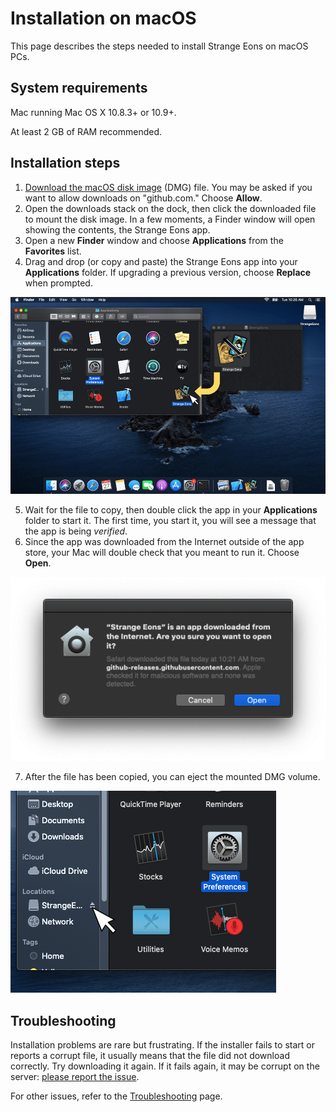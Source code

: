 

# Installation on macOS

This page describes the steps needed to install Strange Eons on macOS PCs.

## System requirements

Mac running Mac OS X 10.8.3+ or 10.9+.

At least 2 GB of RAM recommended.

## Installation steps

1. [Download the macOS disk image](http://cgjennings.ca/eons/download/update.html?platform=osx) (DMG) file. You may be asked if you want to allow downloads on "github.com." Choose **Allow**.
2. Open the downloads stack on the dock, then click the downloaded file to mount the disk image. In a few moments, a Finder window will open showing the contents, the Strange Eons app.
3. Open a new **Finder** window and choose **Applications** from the **Favorites** list.
4. Drag and drop (or copy and paste) the Strange Eons app into your **Applications** folder. If upgrading a previous version, choose **Replace** when prompted.

![dragging into the Applications folder](images/macos-install.png)

5. Wait for the file to copy, then double click the app in your **Applications** folder to start it. The first time, you start it, you will see a message that the app is being *verified*.
6. Since the app was downloaded from the Internet outside of the app store, your Mac will double check that you meant to run it. Choose **Open**.

![macOS security dialog](images/macos-verify.png)

7. After the file has been copied, you can eject the mounted DMG volume.

![ejecting the disk image volume](images/macos-eject.png)

## Troubleshooting

Installation problems are rare but frustrating. If the installer fails to start or reports a corrupt file, it usually means that the file did not download correctly. Try downloading it again. If it fails again, it may be corrupt on the server: [please report the issue](https://cgjennings.ca/contact.html).

For other issues, refer to the [Troubleshooting](um-install-troubleshooting.md) page.
